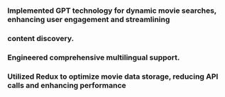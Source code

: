 ### Implemented GPT technology for dynamic movie searches, enhancing user engagement and streamlining
### content discovery.
### Engineered comprehensive multilingual support.
### Utilized Redux to optimize movie data storage, reducing API calls and enhancing performance
